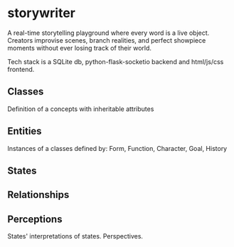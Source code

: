 # storywriter

A real-time storytelling playground where every word is a live object. Creators improvise scenes, branch realities, and perfect showpiece moments without ever losing track of their world.

Tech stack is a SQLite db, python-flask-socketio backend and html/js/css frontend. 


## Classes
Definition of a concepts with inheritable attributes

## Entities
Instances of a classes defined by:
Form, Function, Character, Goal, History

## States

## Relationships

## Perceptions
States' interpretations of states. Perspectives.
